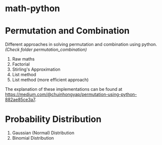 # math-python

# Permutation and Combination

Different approaches in solving permutation and combination using python. *(Check folder permutation_combination)*
1. Raw maths
2. Factorial
3. Stirling's Approximation
4. List method
5. List method (more efficient approach)

The explanation of these implementations can be found at https://medium.com/@chuinhongyap/permutation-using-python-882ae85ce3a7.

# Probability Distribution

1. Gaussian (Normal) Distribution
2. Binomial Distribution
